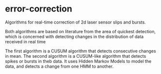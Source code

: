 # error-correction
Algorithms for real-time correction of 2d laser sensor slips and bursts.

Both algorithms are based on literature from the area of quickest detection, which is concerned with detecting changes in the distribution of data received in real time

The first algorithm is a CUSUM algorithm that detects consecutive changes in mean.
The second algorithm is a CUSUM-like algorithm that detects spikes or bursts in theb data.
It uses Hidden Markov Models to model the data, and detects a change from one HMM to another. 
